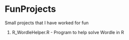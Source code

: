 # FunProjects
Small projects that I have worked for fun
1. R_WordleHelper.R - Program to help solve Wordle in R
